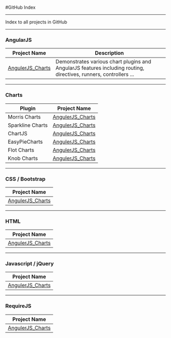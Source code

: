 #GitHub Index

---

Index to all projects in GitHub

---


### AngularJS
|Project Name|Description|
|------------|-----------|
|[AngulerJS_Charts](https://github.com/Apollo013/AngularJS_Charts)|Demonstrates various chart plugins and AngularJS features including routing, directives, runners, controllers ...|

---

### Charts
|Plugin|Project Name|
|------|------------|
|Morris Charts|[AngulerJS_Charts](https://github.com/Apollo013/AngularJS_Charts)|
|Sparkline Charts|[AngulerJS_Charts](https://github.com/Apollo013/AngularJS_Charts)|
|ChartJS|[AngulerJS_Charts](https://github.com/Apollo013/AngularJS_Charts)|
|EasyPieCharts|[AngulerJS_Charts](https://github.com/Apollo013/AngularJS_Charts)|
|Flot Charts|[AngulerJS_Charts](https://github.com/Apollo013/AngularJS_Charts)|
|Knob Charts|[AngulerJS_Charts](https://github.com/Apollo013/AngularJS_Charts)|

---

### CSS / Bootstrap
|Project Name|
|------------|
|[AngulerJS_Charts](https://github.com/Apollo013/AngularJS_Charts)|

---

### HTML
|Project Name|
|------------|
|[AngulerJS_Charts](https://github.com/Apollo013/AngularJS_Charts)|

---

### Javascript / jQuery
|Project Name|
|------------|
|[AngulerJS_Charts](https://github.com/Apollo013/AngularJS_Charts)|

---

### RequireJS
|Project Name|
|------------|
|[AngulerJS_Charts](https://github.com/Apollo013/AngularJS_Charts)|
